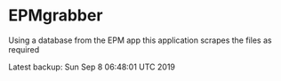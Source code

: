 # EPMgrabber
Using a database from the EPM app this application scrapes the files as required


Latest backup: Sun Sep 8 06:48:01 UTC 2019
